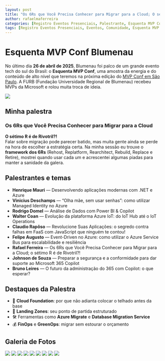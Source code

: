 ```yaml
---
layout: post
title: "Os 6Rs que Você Precisa Conhecer para Migrar para a Cloud; O sétimo R é de Rivotril?! - Esquenta MVP Conf Blumenau 2025"
author: rafaelmaferreira
categories: [Registro Eventos Presenciais, Palestrante, Esquenta MVP Conf Blumenau 2025]
tags: [Registro Eventos Presenciais, Eventos, Comunidade, Esquenta MVP Conf Blumenau]
---
```

# Esquenta MVP Conf Blumenau

No último dia **26 de abril de 2025**, Blumenau foi palco de um grande evento tech do sul do Brasil: o **Esquenta MVP Conf**, uma amostra da energia e do conteúdo de alto nível que teremos na próxima edição do [MVP Conf em São Paulo](https://www.mvpconf.com.br). A FURB (Fundação Universidade Regional de Blumenau) recebeu MVPs da Microsoft e rolou muita troca de ideia.

![](https://stoblobcertificados011.blob.core.windows.net/imagens-blog/posts/mvpconfblu24/01.jpeg)

## Minha palestra

### Os 6Rs que Você Precisa Conhecer para Migrar para a Cloud  
**O sétimo R é de Rivotril?!**  
Falar sobre migração pode parecer batido, mas muita gente ainda se perde na hora de escolher a estratégia certa. Na minha sessão eu trouxe o **framework dos 6Rs** (Rehost, Replatform, Rearchitect, Rebuild, Replace e Retire), mostrei quando usar cada um e acrescentei algumas piadas para manter a sanidade da galera.  

## Palestrantes e temas

- **Henrique Mauri** — Desenvolvendo aplicações modernas com .NET e Azure  
- **Vinicius Deschamps** — “Olha mãe, sem usar senhas”: como utilizar Managed Identity no Azure  
- **Rodrigo Domel** — Análise de Dados com Power BI & Copilot  
- **Walter Coan** — Evolução da plataforma Azure IoT: do IoT Hub até o IoT Operations  
- **Claudio Rapôso** — Revolucione Suas Aplicações: o segredo contra falhas em FaaS com JavaScript que ninguém te contou!  
- **Felipe Augusto** — Event-Driven no Azure: como utilizar o Azure Service Bus para escalabilidade e resiliência  
- **Rafael Ferreira** — Os 6Rs que Você Precisa Conhecer para Migrar para a Cloud; o sétimo R é de Rivotril?!  
- **Johnson de Souza** — Preparar a segurança e a conformidade para dar suporte ao Microsoft 365 Copilot  
- **Bruno Leires** — O futuro da administração do 365 com Copilot: o que esperar?

## Destaques da Palestra

- 🚀 **Cloud Foundation**: por que não adianta colocar o telhado antes da base  
- 🧱 **Landing Zones**: seu ponto de partida estruturado  
- 🛠️ Ferramentas como **Azure Migrate** e **Database Migration Service**  
- 💰 **FinOps** e **GreenOps**: migrar sem estourar o orçamento  

## Galeria de Fotos

![](https://stoblobcertificados011.blob.core.windows.net/imagens-blog/posts/mvpconfblu24/02.jpeg)
![](https://stoblobcertificados011.blob.core.windows.net/imagens-blog/posts/mvpconfblu24/03.jpeg)
![](https://stoblobcertificados011.blob.core.windows.net/imagens-blog/posts/mvpconfblu24/04.jpeg)
![](https://stoblobcertificados011.blob.core.windows.net/imagens-blog/posts/mvpconfblu24/05.jpeg)
![](https://stoblobcertificados011.blob.core.windows.net/imagens-blog/posts/mvpconfblu24/06.jpeg)
![](https://stoblobcertificados011.blob.core.windows.net/imagens-blog/posts/mvpconfblu24/07.jpeg)
![](https://stoblobcertificados011.blob.core.windows.net/imagens-blog/posts/mvpconfblu24/08.jpeg)
![](https://stoblobcertificados011.blob.core.windows.net/imagens-blog/posts/mvpconfblu24/09.jpeg)
![](https://stoblobcertificados011.blob.core.windows.net/imagens-blog/posts/mvpconfblu24/10.jpeg)
